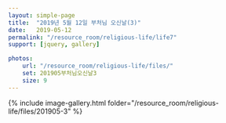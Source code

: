 ```yaml
---
layout: simple-page
title:  "2019년 5월 12일 부처님 오신날(3)"
date:   2019-05-12
permalink: "/resource_room/religious-life/life7"
support: [jquery, gallery]

photos:
    url: "/resource_room/religious-life/files/"
    set: 201905부처님오신날3
    size: 9
---
```


{% include image-gallery.html folder="/resource_room/religious-life/files/201905-3" %}
